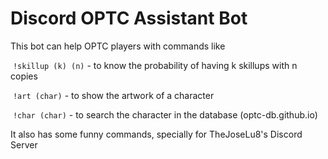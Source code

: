 # Discord OPTC Assistant Bot

This bot can help OPTC players with commands like

  ```!skillup (k) (n)``` - to know the probability of having k skillups with n copies
  
  ```!art (char)``` - to show the artwork of a character
  
  ```!char (char)``` - to search the character in the database (optc-db.github.io)

It also has some funny commands, specially for TheJoseLu8's Discord Server

